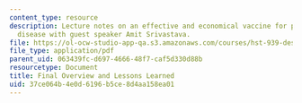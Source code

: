 ```yaml
---
content_type: resource
description: Lecture notes on an effective and economical vaccine for pneumococcal
  disease with guest speaker Amit Srivastava.
file: https://ol-ocw-studio-app-qa.s3.amazonaws.com/courses/hst-939-designing-and-sustaining-technology-innovation-for-global-health-practice-spring-2008/37ce064b4e0d6196b5ce8d4aa158ea01_lecture14.pdf
file_type: application/pdf
parent_uid: 063439fc-d697-4666-48f7-caf5d330d88b
resourcetype: Document
title: Final Overview and Lessons Learned
uid: 37ce064b-4e0d-6196-b5ce-8d4aa158ea01
---
```


